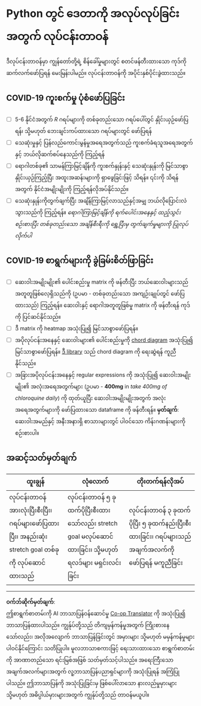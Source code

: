 <!--
CO_OP_TRANSLATOR_METADATA:
{
  "original_hash": "dc8f035ce92e4eaa078ab19caa68267a",
  "translation_date": "2025-08-30T18:10:46+00:00",
  "source_file": "2-Working-With-Data/07-python/assignment.md",
  "language_code": "my"
}
-->
# Python တွင် ဒေတာကို အလုပ်လုပ်ခြင်းအတွက် လုပ်ငန်းတာဝန်

ဒီလုပ်ငန်းတာဝန်မှာ ကျွန်တော်တို့ရဲ့ စိန်ခေါ်မှုများတွင် စတင်ဖန်တီးထားသော ကုဒ်ကို ဆက်လက်ဖော်ပြရန် မေးမြန်းပါမည်။ လုပ်ငန်းတာဝန်ကို အပိုင်းနှစ်ပိုင်းခွဲထားသည်။

## COVID-19 ကူးစက်မှု ပုံစံဖော်ပြခြင်း

 - [ ] 5-6 နိုင်ငံအတွက် *R* ဂရပ်များကို တစ်ခုတည်းသော ဂရပ်ပေါ်တွင် နှိုင်းယှဉ်ဖော်ပြရန်၊ သို့မဟုတ် ဘေးချင်းကပ်ထားသော ဂရပ်များတွင် ဖော်ပြရန်
 - [ ] သေဆုံးမှုနှင့် ပြန်လည်ကောင်းမွန်မှုအရေအတွက်သည် ကူးစက်ခံရသူအရေအတွက်နှင့် ဘယ်လိုဆက်စပ်နေသည်ကို ကြည့်ရန်
 - [ ] ရောဂါတစ်ခု၏ သာမန်ကြာမြင့်ချိန်ကို ကူးစက်နှုန်းနှင့် သေဆုံးနှုန်းကို မြင်သာစွာ နှိုင်းယှဉ်ကြည့်ပြီး အထူးအဆန်းများကို ရှာဖွေခြင်းဖြင့် သိရန်။ ၎င်းကို သိရန်အတွက် နိုင်ငံအမျိုးမျိုးကို ကြည့်ရန်လိုအပ်နိုင်သည်။
 - [ ] သေဆုံးနှုန်းကိုတွက်ချက်ပြီး အချိန်ကြာမြင့်လာသည်နှင့်အမျှ ဘယ်လိုပြောင်းလဲသွားသည်ကို ကြည့်ရန်။ *ရောဂါကြာမြင့်ချိန်ကို ရက်ပေါင်းအနေနှင့် ထည့်သွင်းစဉ်းစားပြီး တစ်ခုတည်းသော အချိန်စီးရီးကို ရွှေ့ပြီးမှ တွက်ချက်မှုများကို ပြုလုပ်လိုက်ပါ*

## COVID-19 စာရွက်များကို ခွဲခြမ်းစိတ်ဖြာခြင်း

- [ ] ဆေးဝါးအမျိုးမျိုး၏ ပေါင်းစည်းမှု matrix ကို ဖန်တီးပြီး ဘယ်ဆေးဝါးများသည် အတူတူဖြစ်လေ့ရှိသည်ကို (ဥပမာ - တစ်ခုတည်းသော အကျဉ်းချုပ်တွင် ဖော်ပြထားသည်) ကြည့်ရန်။ ဆေးဝါးနှင့် ရောဂါအတူတူဖြစ်မှု matrix ကို ဖန်တီးရန် ကုဒ်ကို ပြင်ဆင်နိုင်သည်။
- [ ] ဒီ matrix ကို heatmap အသုံးပြု၍ မြင်သာစွာဖော်ပြရန်။
- [ ] အပိုလုပ်ငန်းအနေနှင့် ဆေးဝါးများ၏ ပေါင်းစည်းမှုကို [chord diagram](https://en.wikipedia.org/wiki/Chord_diagram) အသုံးပြု၍ မြင်သာစွာဖော်ပြရန်။ [ဒီ library](https://pypi.org/project/chord/) သည် chord diagram ကို ရေးဆွဲရန် ကူညီနိုင်သည်။
- [ ] အခြားအပိုလုပ်ငန်းအနေနှင့် regular expressions ကို အသုံးပြု၍ ဆေးဝါးအမျိုးမျိုး၏ အလုံးအရေအတွက်များ (ဥပမာ - **400mg** in *take 400mg of chloroquine daily*) ကို ထုတ်ယူပြီး ဆေးဝါးအမျိုးမျိုးအတွက် အလုံးအရေအတွက်များကို ဖော်ပြထားသော dataframe ကို ဖန်တီးရန်။ **မှတ်ချက်**: ဆေးဝါးအမည်နှင့် အနီးအနားရှိ စာသားများတွင် ပါဝင်သော ကိန်းဂဏန်းများကို စဉ်းစားပါ။

## အဆင့်သတ်မှတ်ချက်

ထူးချွန် | လုံလောက် | တိုးတက်ရန်လိုအပ်
--- | --- | -- |
လုပ်ငန်းတာဝန်အားလုံးပြီးစီးပြီး၊ ဂရပ်များဖော်ပြထားပြီး၊ အနည်းဆုံး stretch goal တစ်ခုကို လုပ်ဆောင်ထားသည် | လုပ်ငန်းတာဝန် ၅ ခုထက်ပိုပြီးစီးထားသော်လည်း stretch goal မလုပ်ဆောင်ထားခြင်း၊ သို့မဟုတ် ရလဒ်များ မရှင်းလင်းခြင်း | လုပ်ငန်းတာဝန် ၃ ခုထက်ပိုပြီး ၅ ခုထက်နည်းပြီးစီးထားခြင်း၊ ဂရပ်များသည် အချက်အလက်ကို ဖော်ပြရန် မကူညီခြင်း

---

**ဝက်ဘ်ဆိုက်မှတ်ချက်**:  
ဤစာရွက်စာတမ်းကို AI ဘာသာပြန်ဝန်ဆောင်မှု [Co-op Translator](https://github.com/Azure/co-op-translator) ကို အသုံးပြု၍ ဘာသာပြန်ထားပါသည်။ ကျွန်ုပ်တို့သည် တိကျမှန်ကန်မှုအတွက် ကြိုးစားနေသော်လည်း၊ အလိုအလျောက် ဘာသာပြန်ခြင်းတွင် အမှားများ သို့မဟုတ် မမှန်ကန်မှုများ ပါဝင်နိုင်ကြောင်း သတိပြုပါ။ မူလဘာသာစကားဖြင့် ရေးသားထားသော စာရွက်စာတမ်းကို အာဏာတည်သော ရင်းမြစ်အဖြစ် သတ်မှတ်သင့်ပါသည်။ အရေးကြီးသော အချက်အလက်များအတွက် လူ့ဘာသာပြန်ပညာရှင်များကို အသုံးပြုရန် အကြံပြုပါသည်။ ဤဘာသာပြန်ကို အသုံးပြုခြင်းမှ ဖြစ်ပေါ်လာသော နားလည်မှုမှားများ သို့မဟုတ် အဓိပ္ပါယ်မှားများအတွက် ကျွန်ုပ်တို့သည် တာဝန်မယူပါ။